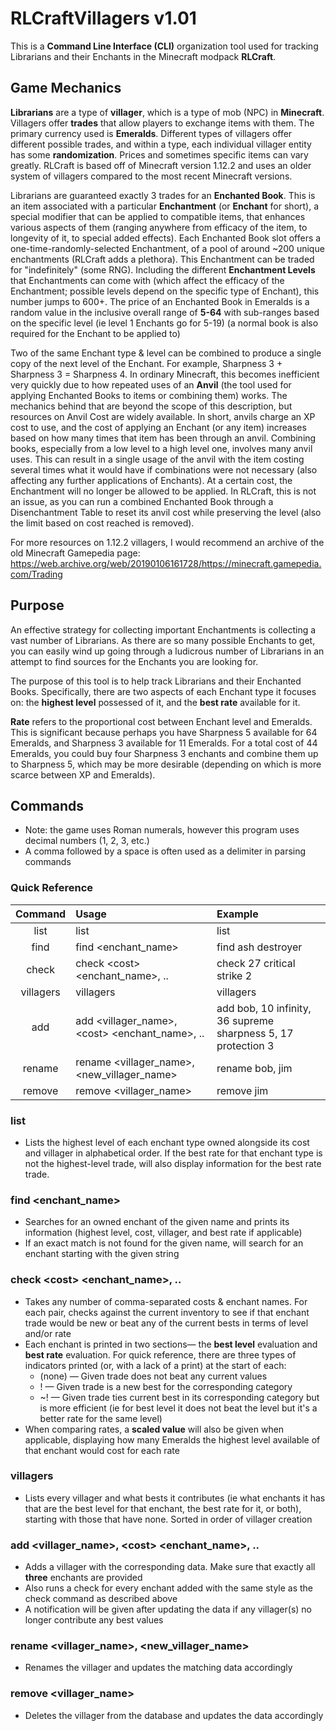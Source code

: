 # RLCraftVillagers v1.01

This is a **Command Line Interface (CLI)** organization tool used for tracking Librarians and their Enchants in the
Minecraft modpack **RLCraft**.

## Game Mechanics

**Librarians** are a type of **villager**, which is a type of mob (NPC) in **Minecraft**. Villagers offer **trades**
that allow players to exchange items with them. The primary currency used is **Emeralds**. Different types of villagers
offer different possible trades, and within a type, each individual villager entity has some **randomization**. Prices
and sometimes specific items can vary greatly. RLCraft is based off of Minecraft version 1.12.2 and uses an older system
of villagers compared to the most recent Minecraft versions.

Librarians are guaranteed exactly 3 trades for an **Enchanted Book**. This is an item associated with a particular
**Enchantment** (or **Enchant** for short), a special modifier that can be applied to compatible items, that enhances
various aspects of them
(ranging anywhere from efficacy of the item, to longevity of it, to special added effects). Each Enchanted Book slot
offers a one-time-randomly-selected Enchantment, of a pool of around ~200 unique enchantments (RLCraft adds a plethora).
This Enchantment can be traded for "indefinitely" (some RNG). Including the different **Enchantment Levels** that
Enchantments can come with (which affect the efficacy of the Enchantment; possible levels depend on the specific type of
Enchant), this number jumps to 600+. The price of an Enchanted Book in Emeralds is a random value in the inclusive
overall range of **5-64** with sub-ranges based on the specific level (ie level 1 Enchants go for 5-19) (a normal book
is also required for the Enchant to be applied to)

Two of the same Enchant type & level can be combined to produce a single copy of the next level of the Enchant. For
example, Sharpness 3 + Sharpness 3 = Sharpness 4. In ordinary Minecraft, this becomes inefficient very quickly due to
how repeated uses of an **Anvil** (the tool used for applying Enchanted Books to items or combining them)
works. The mechanics behind that are beyond the scope of this description, but resources on Anvil Cost are widely
available. In short, anvils charge an XP cost to use, and the cost of applying an Enchant (or any item) increases based
on how many times that item has been through an anvil. Combining books, especially from a low level to a high level one,
involves many anvil uses. This can result in a single usage of the anvil with the item costing several times what it
would have if combinations were not necessary (also affecting any further applications of Enchants). At a certain cost,
the Enchantment will no longer be allowed to be applied. In RLCraft, this is not an issue, as you can run a combined
Enchanted Book through a Disenchantment Table to reset its anvil cost while preserving the level (also the limit based
on cost reached is removed).

For more resources on 1.12.2 villagers, I would recommend an archive of the old Minecraft Gamepedia
page: https://web.archive.org/web/20190106161728/https://minecraft.gamepedia.com/Trading

## Purpose

An effective strategy for collecting important Enchantments is collecting a vast number of Librarians. As there are so
many possible Enchants to get, you can easily wind up going through a ludicrous number of Librarians in an attempt to
find sources for the Enchants you are looking for.

The purpose of this tool is to help track Librarians and their Enchanted Books. Specifically, there are two aspects of
each Enchant type it focuses on: the **highest level** possessed of it, and the **best rate** available for it.

**Rate** refers to the proportional cost between Enchant level and Emeralds. This is significant because perhaps you
have Sharpness 5 available for 64 Emeralds, and Sharpness 3 available for 11 Emeralds. For a total cost of 44 Emeralds,
you could buy four Sharpness 3 enchants and combine them up to Sharpness 5, which may be more desirable (depending on
which is more scarce between XP and Emeralds).

## Commands

* Note: the game uses Roman numerals, however this program uses decimal numbers (1, 2, 3, etc.)
* A comma followed by a space is often used as a delimiter in parsing commands

### Quick Reference

|  Command  | Usage                                             | Example                                                       |
|:---------:|:--------------------------------------------------|:--------------------------------------------------------------|
|   list    | list                                              | list                                                          |
|   find    | find \<enchant_name>                              | find ash destroyer                                            |
|   check   | check \<cost> \<enchant_name>, ..                 | check 27 critical strike 2                                    |
| villagers | villagers                                         | villagers                                                     |
|    add    | add \<villager_name>, \<cost> \<enchant_name>, .. | add bob, 10 infinity, 36 supreme sharpness 5, 17 protection 3 |
|  rename   | rename <villager_name>, <new_villager_name>       | rename bob, jim                                               |
|  remove   | remove \<villager_name>                           | remove jim                                                    |  

### list

* Lists the highest level of each enchant type owned alongside its cost and villager in alphabetical order. If the best
  rate for that enchant type is not the highest-level trade, will also display information for the best rate trade.

### find \<enchant_name>

* Searches for an owned enchant of the given name and prints its information (highest level, cost, villager, and best
  rate if applicable)
* If an exact match is not found for the given name, will search for an enchant starting with the given string

### check \<cost> \<enchant_name>, ..

* Takes any number of comma-separated costs & enchant names. For each pair, checks against the current inventory to see
  if that enchant trade would be new or beat any of the current bests in terms of level and/or rate
* Each enchant is printed in two sections— the **best level** evaluation and **best rate** evaluation. For quick
  reference, there are three types of indicators printed (or, with a lack of a print) at the start of each:
    * (none) — Given trade does not beat any current values
    * ! — Given trade is a new best for the corresponding category
    * ~! — Given trade ties current best in its corresponding category but is more efficient (ie for best level it does
      not beat the level but it's a better rate for the same level)
* When comparing rates, a **scaled value** will also be given when applicable, displaying how many Emeralds the highest level available of that enchant would cost for each rate

### villagers

* Lists every villager and what bests it contributes (ie what enchants it has that are the best level for that enchant, the best rate for it, or both), starting with those that have none. Sorted in order of villager creation

### add \<villager_name>, \<cost> \<enchant_name>, ..

* Adds a villager with the corresponding data. Make sure that exactly all **three** enchants are provided
* Also runs a check for every enchant added with the same style as the check command as described above
* A notification will be given after updating the data if any villager(s) no longer contribute any best values

### rename <villager_name>, <new_villager_name>

* Renames the villager and updates the matching data accordingly

### remove <villager_name>

* Deletes the villager from the database and updates the data accordingly
